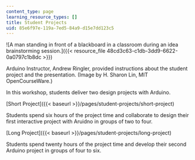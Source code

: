 ```yaml
---
content_type: page
learning_resource_types: []
title: Student Projects
uid: 85e6f97e-119a-7ed5-84a9-d15e7dd123c5
---
```


![A man standing in front of a blackboard in a classroom during an idea brainstorming session.]({{< resource_file 48cd3c63-c1db-3dd9-6622-0a0797c1b8dc >}})  

Arduino Instructor, Andrew Ringler, provided instructions about the student project and the presentation. (Image by H. Sharon Lin, MIT OpenCourseWare.)

In this workshop, students deliver two design projects with Arduino.

[Short Project]({{< baseurl >}}/pages/student-projects/short-project)

Students spend six hours of the project time and collaborate to design their first interactive project with Aruidno in groups of two to four.

[Long Project]({{< baseurl >}}/pages/student-projects/long-project)

Students spend twenty hours of the project time and develop their second Arduino project in groups of four to six.